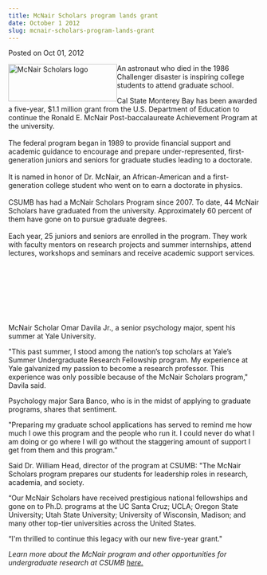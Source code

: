 ```yaml
---
title: McNair Scholars program lands grant
date: October 1 2012
slug: mcnair-scholars-program-lands-grant
---
```


 



<span class="date">Posted on Oct 01, 2012    </span>
<p><img alt="McNair Scholars logo" src="https://news.csumb.edu/sites/default/files/65/attachments/news/images/mcnair_horizonta_logo.jpeg" style="float:left; width:218px; height:75px">An astronaut who
died in the 1986 Challenger disaster is inspiring college students
to attend graduate school.</img></p>
<p>Cal State Monterey Bay has been awarded a five-year, $1.1
million grant from the U.S. Department of Education to continue the
Ronald E. McNair Post-baccalaureate Achievement Program at the
university.<br>
<br>
The federal program began in 1989 to provide financial support and
academic guidance to encourage and prepare under-represented,
first-generation juniors and seniors for graduate studies leading
to a doctorate.<br>
<br>
It is named in honor of Dr. McNair, an African-American and a
first-generation college student who went on to earn a doctorate in
physics.<br>
<br>
CSUMB has had a McNair Scholars Program since 2007. To date, 44
McNair Scholars have graduated from the university. Approximately
60 percent of them have gone on to pursue graduate degrees.<br>
<br>
Each year, 25 juniors and seniors are enrolled in the program. They
work with faculty mentors on research projects and summer
internships, attend lectures, workshops and seminars and receive
academic support services.</br></br></br></br></br></br></br></br></p>
<p>McNair Scholar Omar Davila Jr., a senior psychology major, spent
his summer at Yale University.</p>
<p>&quot;This past summer, I stood among the nation&#x2019;s top scholars at
Yale&#x2019;s Summer Undergraduate Research Fellowship program. My
experience at Yale galvanized my passion to become a research
professor. This experience was only possible because of the McNair
Scholars program,&quot; Davila said.</p>
<p>Psychology major Sara Banco, who is in the midst of applying to
graduate programs, shares that sentiment.</p>
<p>&quot;Preparing my graduate school applications has served to remind
me how much I owe this program and the people who run it. I could
never do what I am doing or go where I will go without the
staggering amount of support I get from them and this program.&#x201D;</p>
<p>Said Dr. William Head, director of the program at CSUMB: &quot;The
McNair Scholars program prepares our students for leadership roles
in research, academia, and society.</p>
<p>&#x201C;Our McNair Scholars have received prestigious national
fellowships and gone on to Ph.D. programs at the UC Santa Cruz;
UCLA; Oregon State University; Utah State University; University of
Wisconsin, Madison; and many other top-tier universities across the
United States.</p>
<p>&#x201C;I&apos;m thrilled to continue this legacy with our new five-year
grant.&quot;</p>
<p><em>Learn more about the McNair program and other opportunities
for undergraduate research at CSUMB <a href="https://uroc.csumb.edu" rel="nofollow">here.</a>&#xA0;</em></p>





```
